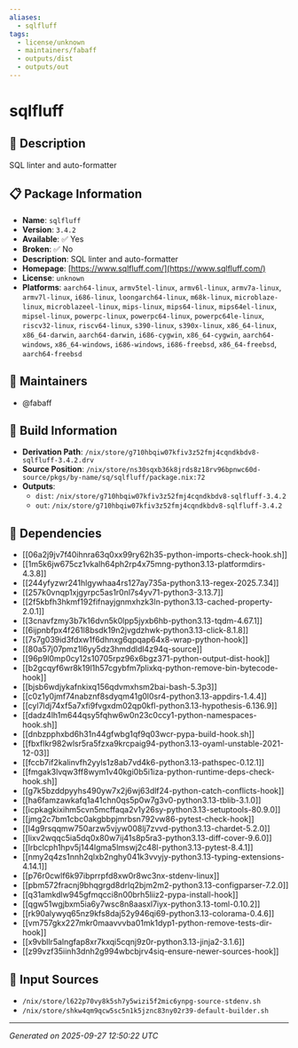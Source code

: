 ```yaml
---
aliases:
  - sqlfluff
tags:
  - license/unknown
  - maintainers/fabaff
  - outputs/dist
  - outputs/out
---
```


# sqlfluff

## 📝 Description

SQL linter and auto-formatter

## 📋 Package Information

- **Name**: `sqlfluff`
- **Version**: `3.4.2`
- **Available**: ✅ Yes
- **Broken**: ✅ No
- **Description**: SQL linter and auto-formatter
- **Homepage**: [https://www.sqlfluff.com/](https://www.sqlfluff.com/)
- **License**: `unknown`
- **Platforms**: `aarch64-linux`, `armv5tel-linux`, `armv6l-linux`, `armv7a-linux`, `armv7l-linux`, `i686-linux`, `loongarch64-linux`, `m68k-linux`, `microblaze-linux`, `microblazeel-linux`, `mips-linux`, `mips64-linux`, `mips64el-linux`, `mipsel-linux`, `powerpc-linux`, `powerpc64-linux`, `powerpc64le-linux`, `riscv32-linux`, `riscv64-linux`, `s390-linux`, `s390x-linux`, `x86_64-linux`, `x86_64-darwin`, `aarch64-darwin`, `i686-cygwin`, `x86_64-cygwin`, `aarch64-windows`, `x86_64-windows`, `i686-windows`, `i686-freebsd`, `x86_64-freebsd`, `aarch64-freebsd`
## 👥 Maintainers

- @fabaff


## 🔧 Build Information

- **Derivation Path**: `/nix/store/g710hbqiw07kfiv3z52fmj4cqndkbdv8-sqlfluff-3.4.2.drv`
- **Source Position**: `/nix/store/ns30sqxb36k8jrds8z18rv96bpnwc60d-source/pkgs/by-name/sq/sqlfluff/package.nix:72`
- **Outputs**:
  - `dist`:  `/nix/store/g710hbqiw07kfiv3z52fmj4cqndkbdv8-sqlfluff-3.4.2`
  - `out`:  `/nix/store/g710hbqiw07kfiv3z52fmj4cqndkbdv8-sqlfluff-3.4.2`

## 🔗 Dependencies

- [[06a2j9jv7f40ihnra63q0xx99ry62h35-python-imports-check-hook.sh]]
- [[1m5k6jw675cz1vkalh64ph2rp4x75mng-python3.13-platformdirs-4.3.8]]
- [[244yfyzwr241hlgywhaa4rs127ay735a-python3.13-regex-2025.7.34]]
- [[257k0vnqp1xjgyrpc5as1r0nl7s4yv71-python3-3.13.7]]
- [[2f5kbfh3hkmf192fifnayjgnmxhzk3ln-python3.13-cached-property-2.0.1]]
- [[3cnavfzmy3b7k16dvn5k0lpp5jyxb6hb-python3.13-tqdm-4.67.1]]
- [[6ijpnbfpx4f261l8bsdk19n2jvgdzhwk-python3.13-click-8.1.8]]
- [[7s7g039id3fdxw1f6dhnxg6qpqap64x8-wrap-python-hook]]
- [[80a57j07pmz1l6yy5dz3hmddldl4z94q-source]]
- [[96p9l0mp0cy12s10705rpz96x6bgz371-python-output-dist-hook]]
- [[b2gcqyf6wr8k19l1h57cgybfm7plixkq-python-remove-bin-bytecode-hook]]
- [[bjsb6wdjykafnkixq156qdvmxhsm2bai-bash-5.3p3]]
- [[c0z1y0jmf74nabznf8sdyqm41g0l0sr4-python3.13-appdirs-1.4.4]]
- [[cyl7ldj74xf5a7xfi9fvgxdm02qp0kfl-python3.13-hypothesis-6.136.9]]
- [[dadz4lh1m644qsy5fqhw6w0n23c0ccy1-python-namespaces-hook.sh]]
- [[dnbzpphxbd6h31n44gfwbg1qf9q03wcr-pypa-build-hook.sh]]
- [[fbxflkr982wlsr5ra5fzxa9krcpaig94-python3.13-oyaml-unstable-2021-12-03]]
- [[fccb7if2kalinvfh2yyls1z8ab7vd4k6-python3.13-pathspec-0.12.1]]
- [[fmgak3lvqw3ff8wym1v40kgi0b5i1iza-python-runtime-deps-check-hook.sh]]
- [[g7k5bzddpyyhs490yw7x2j6wj63dlf24-python-catch-conflicts-hook]]
- [[ha6famzawkafq1a41chn0qs5p0w7g3v0-python3.13-tblib-3.1.0]]
- [[icpkagkixihm5cvn5mcffaqa2v1y26sy-python3.13-setuptools-80.9.0]]
- [[jmg2c7bm1cbc0akgbbpjmrbsn792vw86-pytest-check-hook]]
- [[l4g9rsqqmw750arzw5vjyw008lj7zvvd-python3.13-chardet-5.2.0]]
- [[lixv2wqqc5ia5dq0x80w7ij41s8p5ra3-python3.13-diff-cover-9.6.0]]
- [[lrbclcph1hpv5j144lgma5lmswj2c48l-python3.13-pytest-8.4.1]]
- [[nmy2q4zs1nnh2qlxb2nghy041k3vvyjy-python3.13-typing-extensions-4.14.1]]
- [[p76r0cwlf6k97ibprrpfd8xw0r8wc3nx-stdenv-linux]]
- [[pbm572fracnj9bhqgrgd8drlq2bjm2m2-python3.13-configparser-7.2.0]]
- [[q31amkdlw945gfmqcci8n00brh5liiz2-pypa-install-hook]]
- [[qgw51wgjbxm5ia6y7wsc8n8aasxl7iyx-python3.13-toml-0.10.2]]
- [[rk90alywyq65nz9kfs8daj52y946qi69-python3.13-colorama-0.4.6]]
- [[vm757gkx227mkr0maavvvba01mk1dyp1-python-remove-tests-dir-hook]]
- [[x9vbllr5alngfap8xr7kxqi5cqnj9z0r-python3.13-jinja2-3.1.6]]
- [[z99vzf35iinh3dnh2g994wbcbjrv4siq-ensure-newer-sources-hook]]

## 📁 Input Sources

- `/nix/store/l622p70vy8k5sh7y5wizi5f2mic6ynpg-source-stdenv.sh`
- `/nix/store/shkw4qm9qcw5sc5n1k5jznc83ny02r39-default-builder.sh`

---
*Generated on 2025-09-27 12:50:22 UTC*
